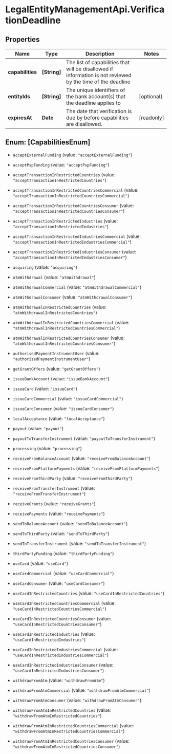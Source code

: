 # LegalEntityManagementApi.VerificationDeadline

## Properties

Name | Type | Description | Notes
------------ | ------------- | ------------- | -------------
**capabilities** | **[String]** | The list of capabilities that will be disallowed if information is not reviewed by the time of the deadline | 
**entityIds** | **[String]** | The unique identifiers of the bank account(s) that the deadline applies to | [optional] 
**expiresAt** | **Date** | The date that verification is due by before capabilities are disallowed. | [readonly] 



## Enum: [CapabilitiesEnum]


* `acceptExternalFunding` (value: `"acceptExternalFunding"`)

* `acceptPspFunding` (value: `"acceptPspFunding"`)

* `acceptTransactionInRestrictedCountries` (value: `"acceptTransactionInRestrictedCountries"`)

* `acceptTransactionInRestrictedCountriesCommercial` (value: `"acceptTransactionInRestrictedCountriesCommercial"`)

* `acceptTransactionInRestrictedCountriesConsumer` (value: `"acceptTransactionInRestrictedCountriesConsumer"`)

* `acceptTransactionInRestrictedIndustries` (value: `"acceptTransactionInRestrictedIndustries"`)

* `acceptTransactionInRestrictedIndustriesCommercial` (value: `"acceptTransactionInRestrictedIndustriesCommercial"`)

* `acceptTransactionInRestrictedIndustriesConsumer` (value: `"acceptTransactionInRestrictedIndustriesConsumer"`)

* `acquiring` (value: `"acquiring"`)

* `atmWithdrawal` (value: `"atmWithdrawal"`)

* `atmWithdrawalCommercial` (value: `"atmWithdrawalCommercial"`)

* `atmWithdrawalConsumer` (value: `"atmWithdrawalConsumer"`)

* `atmWithdrawalInRestrictedCountries` (value: `"atmWithdrawalInRestrictedCountries"`)

* `atmWithdrawalInRestrictedCountriesCommercial` (value: `"atmWithdrawalInRestrictedCountriesCommercial"`)

* `atmWithdrawalInRestrictedCountriesConsumer` (value: `"atmWithdrawalInRestrictedCountriesConsumer"`)

* `authorisedPaymentInstrumentUser` (value: `"authorisedPaymentInstrumentUser"`)

* `getGrantOffers` (value: `"getGrantOffers"`)

* `issueBankAccount` (value: `"issueBankAccount"`)

* `issueCard` (value: `"issueCard"`)

* `issueCardCommercial` (value: `"issueCardCommercial"`)

* `issueCardConsumer` (value: `"issueCardConsumer"`)

* `localAcceptance` (value: `"localAcceptance"`)

* `payout` (value: `"payout"`)

* `payoutToTransferInstrument` (value: `"payoutToTransferInstrument"`)

* `processing` (value: `"processing"`)

* `receiveFromBalanceAccount` (value: `"receiveFromBalanceAccount"`)

* `receiveFromPlatformPayments` (value: `"receiveFromPlatformPayments"`)

* `receiveFromThirdParty` (value: `"receiveFromThirdParty"`)

* `receiveFromTransferInstrument` (value: `"receiveFromTransferInstrument"`)

* `receiveGrants` (value: `"receiveGrants"`)

* `receivePayments` (value: `"receivePayments"`)

* `sendToBalanceAccount` (value: `"sendToBalanceAccount"`)

* `sendToThirdParty` (value: `"sendToThirdParty"`)

* `sendToTransferInstrument` (value: `"sendToTransferInstrument"`)

* `thirdPartyFunding` (value: `"thirdPartyFunding"`)

* `useCard` (value: `"useCard"`)

* `useCardCommercial` (value: `"useCardCommercial"`)

* `useCardConsumer` (value: `"useCardConsumer"`)

* `useCardInRestrictedCountries` (value: `"useCardInRestrictedCountries"`)

* `useCardInRestrictedCountriesCommercial` (value: `"useCardInRestrictedCountriesCommercial"`)

* `useCardInRestrictedCountriesConsumer` (value: `"useCardInRestrictedCountriesConsumer"`)

* `useCardInRestrictedIndustries` (value: `"useCardInRestrictedIndustries"`)

* `useCardInRestrictedIndustriesCommercial` (value: `"useCardInRestrictedIndustriesCommercial"`)

* `useCardInRestrictedIndustriesConsumer` (value: `"useCardInRestrictedIndustriesConsumer"`)

* `withdrawFromAtm` (value: `"withdrawFromAtm"`)

* `withdrawFromAtmCommercial` (value: `"withdrawFromAtmCommercial"`)

* `withdrawFromAtmConsumer` (value: `"withdrawFromAtmConsumer"`)

* `withdrawFromAtmInRestrictedCountries` (value: `"withdrawFromAtmInRestrictedCountries"`)

* `withdrawFromAtmInRestrictedCountriesCommercial` (value: `"withdrawFromAtmInRestrictedCountriesCommercial"`)

* `withdrawFromAtmInRestrictedCountriesConsumer` (value: `"withdrawFromAtmInRestrictedCountriesConsumer"`)





